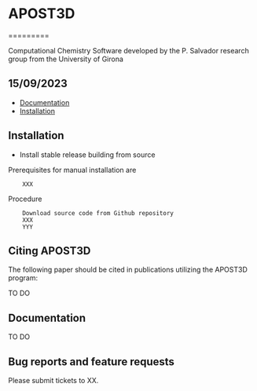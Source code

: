 # APOST3D
=========

Computational Chemistry Software developed by the P. Salvador research group from the University of Girona

15/09/2023
----------

* [Documentation](#documentation)
* [Installation](#installation)


Installation
------------

* Install stable release building from source

Prerequisites for manual installation are

        XXX

Procedure

        Download source code from Github repository
        XXX
        YYY

Citing APOST3D
--------------

The following paper should be cited in publications utilizing the APOST3D program:

TO DO

Documentation
-------------

TO DO

Bug reports and feature requests
--------------------------------
Please submit tickets to XX.